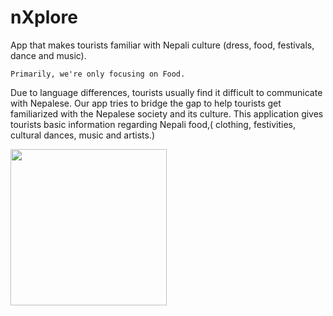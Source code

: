# nXplore
App that makes tourists familiar with Nepali culture (dress, food, festivals, dance and music).

    Primarily, we're only focusing on Food.
  
Due to language differences, tourists usually find it difficult to communicate with Nepalese. Our app tries to bridge the gap to help tourists get familiarized with the Nepalese society and its culture. This application gives tourists basic information regarding Nepali food,( clothing, festivities, cultural dances, music and artists.)

<img src="https://github.com/codeezer/nXplore/blob/master/graphics/frame-070.jpg" width="250">
